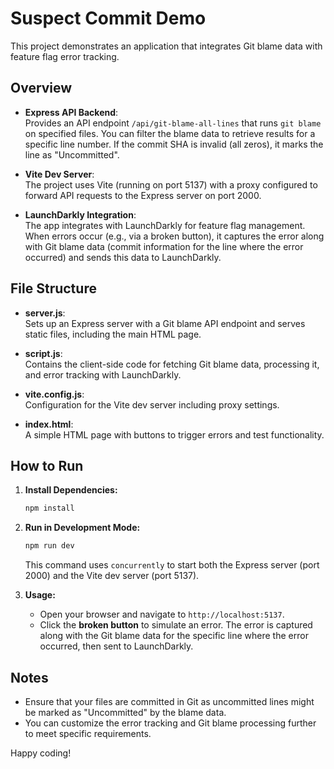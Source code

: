# Suspect Commit Demo

This project demonstrates an application that integrates Git blame data with feature flag error tracking.

## Overview

- **Express API Backend**:  
  Provides an API endpoint `/api/git-blame-all-lines` that runs `git blame` on specified files. You can filter the blame data to retrieve results for a specific line number. If the commit SHA is invalid (all zeros), it marks the line as "Uncommitted".

- **Vite Dev Server**:  
  The project uses Vite (running on port 5137) with a proxy configured to forward API requests to the Express server on port 2000.

- **LaunchDarkly Integration**:  
  The app integrates with LaunchDarkly for feature flag management. When errors occur (e.g., via a broken button), it captures the error along with Git blame data (commit information for the line where the error occurred) and sends this data to LaunchDarkly.

## File Structure

- **server.js**:  
  Sets up an Express server with a Git blame API endpoint and serves static files, including the main HTML page.

- **script.js**:  
  Contains the client-side code for fetching Git blame data, processing it, and error tracking with LaunchDarkly.

- **vite.config.js**:  
  Configuration for the Vite dev server including proxy settings.

- **index.html**:  
  A simple HTML page with buttons to trigger errors and test functionality.

## How to Run

1. **Install Dependencies:**
   ```bash
   npm install
   ```
2. **Run in Development Mode:**
   ```bash
   npm run dev
   ```
   This command uses `concurrently` to start both the Express server (port 2000) and the Vite dev server (port 5137).

3. **Usage:**
   - Open your browser and navigate to `http://localhost:5137`.
   - Click the **broken button** to simulate an error. The error is captured along with the Git blame data for the specific line where the error occurred, then sent to LaunchDarkly.

## Notes

- Ensure that your files are committed in Git as uncommitted lines might be marked as "Uncommitted" by the blame data.
- You can customize the error tracking and Git blame processing further to meet specific requirements.

Happy coding!